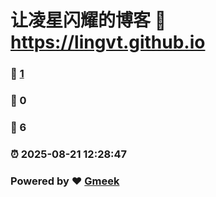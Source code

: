 # 让凌星闪耀的博客 :link: https://lingvt.github.io 
### :page_facing_up: [1](https://lingvt.github.io/tag.html) 
### :speech_balloon: 0 
### :hibiscus: 6 
### :alarm_clock: 2025-08-21 12:28:47 
### Powered by :heart: [Gmeek](https://github.com/Meekdai/Gmeek)
